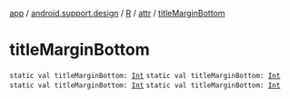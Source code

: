 [app](../../../index.md) / [android.support.design](../../index.md) / [R](../index.md) / [attr](index.md) / [titleMarginBottom](.)

# titleMarginBottom

`static val titleMarginBottom: `[`Int`](https://kotlinlang.org/api/latest/jvm/stdlib/kotlin/-int/index.html)
`static val titleMarginBottom: `[`Int`](https://kotlinlang.org/api/latest/jvm/stdlib/kotlin/-int/index.html)
`static val titleMarginBottom: `[`Int`](https://kotlinlang.org/api/latest/jvm/stdlib/kotlin/-int/index.html)
`static val titleMarginBottom: `[`Int`](https://kotlinlang.org/api/latest/jvm/stdlib/kotlin/-int/index.html)